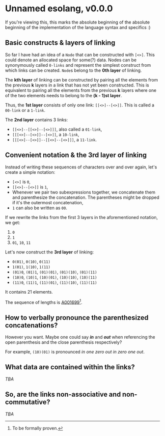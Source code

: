 # Unnamed esolang, v0.0.0

If you're viewing this, this marks the absolute beginning of the absolute beginning of the implementation of the language syntax and specifics :)

## Basic constructs & layers of linking

So far I have had an idea of a `Node` that can be constructed with `[<>]`. This could denote an allocated space for some(?) data. Nodes can be synonymously called `0-links` and represent the simplest construct from which links can be created. `Node`s belong to the **0th layer** of linking.

The **kth layer** of linking can be constructed by pairing all the elements from the previous **k** layers in a link that has not yet been constructed. This is equivalent to pairing all the elements from the previous **k** layers where one of the two elements needs to belong to the **(k - 1)st layer**.

Thus, the **1st layer** consists of only one link: `[[<>]--[<>]]`. This is called a `00-link` or a `1-link`.

The **2nd layer** contains 3 links:
* `[[<>]--[[<>]--[<>]]]`, also called a `01-link`,
* `[[[<>]--[<>]]--[<>]]`, a `10-link`,
* `[[[<>]--[<>]]--[[<>]--[<>]]]`, a `11-link`.

## Convenient notation & the **3rd layer** of linking

Instead of writing these sequences of characters over and over again, let's create a simple notation:
* `[<>]` is `0`,
* `[[<>]--[<>]]` is `1`,
* Whenever we pair two subexpressions together, we concatenate them and parenthesize the concatenation. The parentheses might be dropped if it's the outermost concatenation,
* `1` can also be written as `00`.

If we rewrite the links from the first 3 layers in the aforementioned notation, we get:
1. `0`
2. `1`
3. `01`, `10`, `11`

Let's now construct the **3rd layer** of linking:
* `0(01)`, `0(10)`, `0(11)`
* `1(01)`, `1(10)`, `1(11)`
* `(01)0`, `(01)1`, `(01)(01)`, `(01)(10)`, `(01)(11)`
* `(10)0`, `(10)1`, `(10)(01)`, `(10)(10)`, `(10)(11)`
* `(11)0`, `(11)1`, `(11)(01)`, `(11)(10)`, `(11)(11)`

It contains 21 elements.

The sequence of lengths is [A001699](https://oeis.org/A001699)[^1].

[^1]: To be formally proven.

## How to verbally pronounce the parenthesized concatenations?

However you want. Maybe one could say ***in*** and ***out*** when referencing the open parenthesis and the close parenthesis respectively?

For example, `(10)(01)` is pronounced *in one zero out in zero one out*.

## What data are contained within the links?

*TBA*

## So, are the links non-associative and non-commutative?

*TBA*
